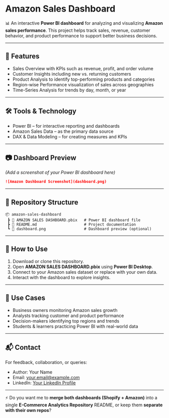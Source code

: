 # Amazon Sales Dashboard

📊 An interactive **Power BI dashboard** for analyzing and visualizing **Amazon sales performance**.
This project helps track sales, revenue, customer behavior, and product performance to support better business decisions.

---

## 🚀 Features

* Sales Overview with KPIs such as revenue, profit, and order volume
* Customer Insights including new vs. returning customers
* Product Analysis to identify top-performing products and categories
* Region-wise Performance visualization of sales across geographies
* Time-Series Analysis for trends by day, month, or year

---

## 🛠️ Tools & Technology

* Power BI – for interactive reporting and dashboards
* Amazon Sales Data – as the primary data source
* DAX & Data Modeling – for creating measures and KPIs

---

## 📷 Dashboard Preview

*(Add a screenshot of your Power BI dashboard here)*

```md
![Amazon Dashboard Screenshot](dashboard.png)
```

---

## 📂 Repository Structure

```
📦 amazon-sales-dashboard
 ┣ 📄 AMAZON SALES DASHBOARD.pbix   # Power BI dashboard file
 ┣ 📄 README.md                     # Project documentation
 ┗ 📄 dashboard.png                 # Dashboard preview (optional)
```

---

## 📌 How to Use

1. Download or clone this repository.
2. Open **AMAZON SALES DASHBOARD.pbix** using **Power BI Desktop**.
3. Connect to your Amazon sales dataset or replace with your own data.
4. Interact with the dashboard to explore insights.

---

## 🎯 Use Cases

* Business owners monitoring Amazon sales growth
* Analysts tracking customer and product performance
* Decision-makers identifying top regions and trends
* Students & learners practicing Power BI with real-world data

---

## 📬 Contact

For feedback, collaboration, or queries:

* Author: Your Name
* Email: [your.email@example.com](mailto:your.email@example.com)
* LinkedIn: [Your LinkedIn Profile](#)

---

⚡ Do you want me to **merge both dashboards (Shopify + Amazon)** into a single **E-Commerce Analytics Repository** README, or keep them **separate with their own repos**?

